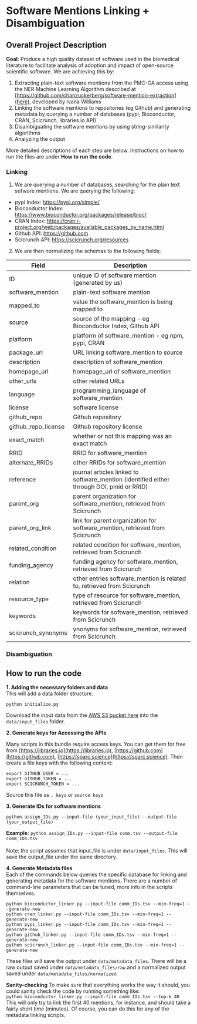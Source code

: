 # Software Mentions Linking + Disambiguation

## Overall Project Description ##
**Goal**: Produce a high quality dataset of software used in the biomedical literature to facilitate analysis of adoption and impact of open-source scientific software.
We are achieving this by:
1. Extracting plain-text software mentions from the PMC-OA access using the NER Machine Learning Algorithm described at [https://github.com/chanzuckerberg/software-mention-extraction](here), developed by Ivana Williams
2. Linking the software mentions to repositories (eg Github) and generating metadata by querying a number of databases (pypi, Bioconductor, CRAN, Scicrunch, libraries.io API)
3. Disambiguating the software mentions by using string-similarity algorithms
4. Analyzing the output

More detailed descriptions of each step are below. Instructions on how to run the files are under **How to run the code**.
 
### Linking ###
1. We are querying a number of databases, searching for the plain text sofware mentions. We are querying the following:
- pypi Index: https://pypi.org/simple/
- Bioconductor Index: https://www.bioconductor.org/packages/release/bioc/
- CRAN Index: https://cran.r-project.org/web/packages/available_packages_by_name.html
- Github API: https://github.com
- Scicrunch API: https://scicrunch.org/resources

2. We are then normalizing the schemas to the following fields:

|Field| Description |
| --- | --- |
| ID | unique ID of software mention (generated by us) |
| software_mention | plain-text software mention |
| mapped_to | value the software_mention is being mapped to |
| source | source of the mapping - eg Bioconductor Index, Github API|
| platform | platform of software_mention - eg npm, pypi, CRAN |
| package_url | URL linking software_mention to source |
| description | description of software_mention |
| homepage_url | homepage_url of software_mention|
| other_urls |other related URLs |
| language | programming_language of software_mention|
| license | software license |
| github_repo | Github repository |
| github_repo_license | Github repository license |
| exact_match | whether or not this mapping was an exact match |
| RRID | RRID for software_mention |
| alternate_RRIDs | other RRIDs for software_mention |
| reference | journal articles linked to software_mention (identified either through DOI, pmid or RRID)|
| parent_org | parent organization for software_mention, retrieved from Scicrunch |
| parent_org_link | link for parent organization for software_mention, retrieved from Scicrunch |
| related_condition | related condition for software_mention, retrieved from Scicrunch |
| funding_agency | funding agency for software_mention, retrieved from Scicrunch|
| relation | other entries software_mention is related to, retrieved from Scicrunch |
| resource_type | type of resource for software_mention, retrieved from Scicrunch |
| keywords | keywords for software_mention, retrieved from Scicrunch|
| scicrunch_synonyms | ynonyms for software_mention, retrieved from Scicrunch|


### Disambiguation ###

## How to run the code ##

**1. Adding the necessary folders and data** <BR>
This will add a data folder structure.
```
python initialize.py
```
 
Download the input data from the [AWS S3 bucket here](https://s3.console.aws.amazon.com/s3/buckets/software-entity-linking-proj?region=us-west-2&prefix=extracted/) into the `data/input_files` folder. 
 
**2. Generate keys for Accessing the APIs** <br>

Many scripts in this bundle require access keys.  You can get them for free from
[https://libraries.io](https://libraries.io), [https://github.com](https://github.com), [https://sparc.science](https://sparc.science).  Then create a file keys with the following content:

    export GITHUB_USER = ...
    export GITHUB_TOKEN = ...
    export SCICRUNCH_TOKEN = ...

Source this file as `. keys` or `source keys`

**3. Generate IDs for software mentions** <br>
```
python assign_IDs.py --input-file (your_input_file) --output-file (your_output_file)
```

**Example**: ```python assign_IDs.py --input-file comm.tsv --output-file comm_IDs.tsv``` <br><br>
Note: the script assumes that input_file is under ```data/input_files```. This will save the output_file under the same directory. 

**4. Generate Metadata files** <br>
Each of the commands below queries the specific database for linking and generating metadata for the software mentions. 
There are a number of command-line parameters that can be tuned, more info in the scripts themselves. 

```
python bioconductor_linker.py --input-file comm_IDs.tsv --min-freq=1 --generate-new
python cran_linker.py --input-file comm_IDs.tsv --min-freq=1 --generate-new
python pypi_linker.py --input-file comm_IDs.tsv --min-freq=1 --generate-new
python github_linker.py --input-file comm_IDs.tsv --min-freq=1 --generate-new
python scicrunch_linker.py --input-file comm_IDs.tsv --min-freq=1 --generate-new
```

These files will save the output under ```data/metadata_files```. There will be a raw output saved under ```data/metadata_files/raw``` and a normalized output saved under ```data/metadata_files/normalized```.
 
 **Sanity-checking**
 To make sure that everything works the way it should, you could sanity check the code by running something like: <br>
```python bioconductor_linker.py --input-file comm_IDs.tsv --top-k 40``` <br>
This will only try to link the first 40 mentions, for instance, and should take a fairly short time (minutes). Of course, you can do this for any of the metadata linking scripts.
